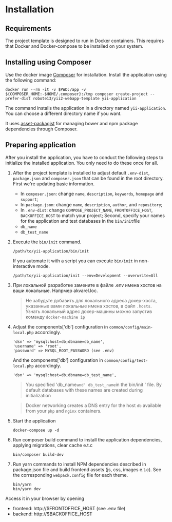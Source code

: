 Installation
============

## Requirements

The project template is designed to run in Docker containers. 
This requires that Docker and Docker-compose to be installed on your system.

## Installing using Composer

Use the docker image [Composer](https://hub.docker.com/_/composer) for installation.
Install the application using the following command:

    docker run --rm -it -v $PWD:/app -v ${COMPOSER_HOME:-$HOME/.composer}:/tmp composer create-project --prefer-dist robote13/yii2-webapp-template yii-application

The command installs the application in a directory named `yii-application`.
You can choose a different directory name if you want.

It uses [asset-packagist](https://asset-packagist.org/) for managing bower and npm package dependencies through Composer. 

## Preparing application

After you install the application, you have to conduct the following steps to initialize
the installed application. You only need to do these once for all.

1. After the project template is installed to adjust default `.env-dist`, `package.json` and `composer.json` that can be found in the root directory.
    First we're updating basic information.
    - In `composer.json`: change `name`, `description`, `keywords`, `homepage` and `support`;
    - In `package.json`: change `name`, `description`, `author`, and `repository`;
    - In `.env-dist`: change `COMPOSE_PROJECT_NAME`, `FRONTOFFICE_HOST`, `BACKOFFICE_HOST` to match your project;
    Second, specify your names for the application and test databases in the `bin/init`file
    - `db_name`
    - `db_test_name`

2. Execute the `bin/init` command.
    
    ```
    /path/to/yii-application/bin/init
    ```
    
    If you automate it with a script you can execute `bin/init` in non-interactive mode.
    
    ```
    /path/to/yii-application/init --env=Development --overwrite=All
    ```
    
3. При локальной разработке замените в файле .env имена хостов на ваши локальные. Напрмер akvarel.loc.
    
    > Не забудьте добавить для локального адреса докер-хоста, указанные вами локальные имена хостов, в файл `.hosts`.
    > Узнать локальный адрес докер-машины можно запустив команду `docker-machine ip`
    
4. Adjust the components['db'] configuration in `common/config/main-local.php` accordingly.
    
    ```
    'dsn' => 'mysql:host=db;dbname=db_name',
    'username' => 'root',
    'password' => MYSQL_ROOT_PASSWORD (see .env)
    ```
    
    And the components['db'] configuration in `common/config/test-local.php` accordingly.
    
    ```
    'dsn' => 'mysql:host=db;dbname=db_test_name',
    ```

    > You specified 'db_name` and' db_test_name `in the`bin/init ' file. 
    > By default databases with these names are created during initialization
    
    > Docker networking creates a DNS entry for the host `db` available from your `php` and `nginx` containers.
    
5. Start the application
    
    ```
    docker-compose up -d
    ```
    
6. Run composer build command to install the application dependencies, applying migrations, clear cache e.t.c
    
    ```
    bin/composer build-dev
    ```

7. Run yarn commands to install NPM dependencies described in package.json file and build frontend assets (js, css, images e.t.c).
   See the corresponding `webpack.config` file for each theme.
    
    ```
    bin/yarn
    bin/yarn dev
    ```
    
Access it in your browser by opening

- frontend: http://$FRONTOFFICE_HOST (see .env file)
- backend: http://$BACKOFFICE_HOST